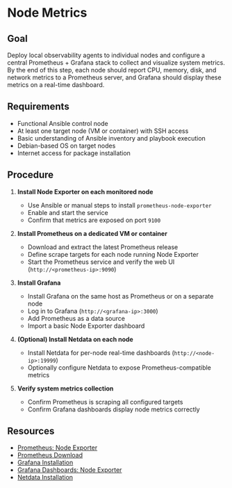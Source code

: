 # Node Metrics

## Goal

Deploy local observability agents to individual nodes and configure a central Prometheus + Grafana stack to collect and
visualize system metrics.  By the end of this step, each node should report CPU, memory, disk, and network metrics to a
Prometheus server, and Grafana should display these metrics on a real-time dashboard.

## Requirements

- Functional Ansible control node
- At least one target node (VM or container) with SSH access
- Basic understanding of Ansible inventory and playbook execution
- Debian-based OS on target nodes
- Internet access for package installation

## Procedure

1. **Install Node Exporter on each monitored node**
   - Use Ansible or manual steps to install `prometheus-node-exporter`
   - Enable and start the service
   - Confirm that metrics are exposed on port `9100`

2. **Install Prometheus on a dedicated VM or container**
   - Download and extract the latest Prometheus release
   - Define scrape targets for each node running Node Exporter
   - Start the Prometheus service and verify the web UI (`http://<prometheus-ip>:9090`)

3. **Install Grafana**
   - Install Grafana on the same host as Prometheus or on a separate node
   - Log in to Grafana (`http://<grafana-ip>:3000`)
   - Add Prometheus as a data source
   - Import a basic Node Exporter dashboard

4. **(Optional) Install Netdata on each node**
   - Install Netdata for per-node real-time dashboards (`http://<node-ip>:19999`)
   - Optionally configure Netdata to expose Prometheus-compatible metrics

5. **Verify system metrics collection**
   - Confirm Prometheus is scraping all configured targets
   - Confirm Grafana dashboards display node metrics correctly

## Resources

- [Prometheus: Node Exporter](https://github.com/prometheus/node_exporter)
- [Prometheus Download](https://prometheus.io/download/)
- [Grafana Installation](https://grafana.com/docs/grafana/latest/installation/)
- [Grafana Dashboards: Node Exporter](https://grafana.com/grafana/dashboards/)
- [Netdata Installation](https://learn.netdata.cloud/docs/agent/packaging/installer)

